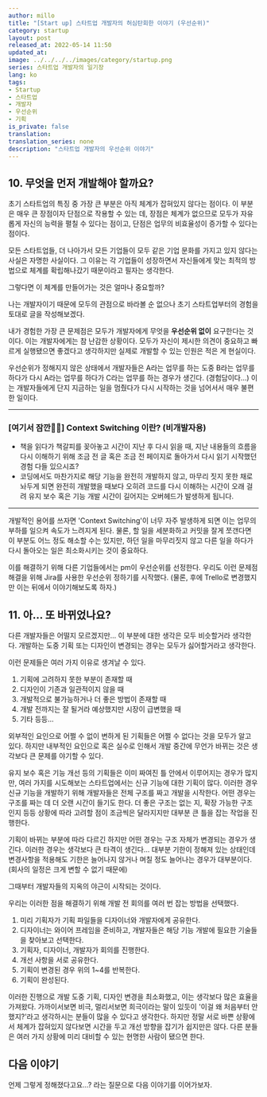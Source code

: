 ```yaml
---
author: millo
title: "[Start up] 스타트업 개발자의 허심탄회한 이야기 (우선순위)"
category: startup
layout: post
released_at: 2022-05-14 11:50
updated_at:
image: ../../../../images/category/startup.png
series: 스타트업 개발자의 일기장
lang: ko
tags:
- Startup
- 스타트업
- 개발자
- 우선순위
- 기획
is_private: false
translation:
translation_series: none
description: "스타트업 개발자의 우선순위 이야기"
---
```


## 10. 무엇을 먼저 개발해야 할까요?

초기 스타트업의 특징 중 가장 큰 부분은 아직 체계가 잡혀있지 않다는 점이다.
이 부분은 매우 큰 장점이자 단점으로 작용할 수 있는 데,
장점은 체계가 없으므로 모두가 자유롭게 자신의 능력을 펼칠 수 있다는 점이고,
단점은 업무의 비효율성이 증가할 수 있다는 점이다.

모든 스타트업들, 더 나아가서 모든 기업들이 모두 같은 기업 문화를 가지고 있지 않다는 사실은 자명한 사실이다.
그 이유는 각 기업들이 성장하면서 자신들에게 맞는 최적의 방법으로 체계를 확립해나갔기 때문이라고 필자는 생각한다.

그렇다면 이 체계를 만들어가는 것은 얼마나 중요할까?

나는 개발자이기 때문에 모두의 관점으로 바라볼 순 없으나 초기 스타트업부터의 경험을 토대로 글을 작성해보겠다.

내가 경험한 가장 큰 문제점은 모두가 개발자에게 무엇을 **우선순위 없이** 요구한다는 것이다.
이는 개발자에게는 참 난감한 상황이다. 모두가 자신이 제시한 의견이 중요하고 빠르게 실행됐으면 좋겠다고 생각하지만
실제로 개발할 수 있는 인원은 적은 게 현실이다.

우선순위가 정해지지 않은 상태에서 개발자들은 A라는 업무를 하는 도중 B라는 업무를 하다가 다시 A라는 업무를 하다가 C라는 업무를 하는 경우가 생긴다. (경험담이다...)
이는 개발자들에게 단지 지금하는 일을 멈췄다가 다시 시작하는 것을 넘어서서 매우 불편한 일이다.

---
### [여기서 잠깐👋🏻] Context Switching 이란? (비개발자용)
- 책을 읽다가 책갈피를 꽂아놓고 시간이 지난 후 다시 읽을 때, 지난 내용들의 흐름을 다시 이해하기 위해 조금 전 글 혹은 조금 전 페이지로 돌아가서 다시 읽기 시작했던 경험 다들 있으시죠?
- 코딩에서도 마찬가지로 해당 기능을 완전히 개발하지 않고, 마무리 짓지 못한 채로 놔두게 되면 완전히 개발했을 때보다 오히려 코드를 다시 이해하는 시간이 오래 걸려 유지 보수 혹은 기능 개발 시간이 길어지는 오버헤드가 발생하게 됩니다.

---
개발적인 용어를 쓰자면 'Context Switching'이 너무 자주 발생하게 되면 이는 업무의 부하를 일으켜 속도가 느려지게 된다.
물론, 할 일을 세분화하고 커밋을 잘게 쪼갠다면 이 부분도 어느 정도 해소할 수는 있지만, 
하던 일을 마무리짓지 않고 다른 일을 하다가 다시 돌아오는 일은 최소화시키는 것이 중요하다.

이를 해결하기 위해 다른 기업들에서는 pm이 우선순위를 선정한다. 
우리도 이런 문제점 해결을 위해 Jira를 사용한 우선순위 정하기를 시작했다.
(물론, 후에 Trello로 변경했지만 이는 뒤에서 이야기해보도록 하자.)

## 11. 아... 또 바뀌었나요?

다른 개발자들은 어떨지 모르겠지만... 이 부분에 대한 생각은 모두 비슷할거라 생각한다.
개발하는 도중 기획 또는 디자인이 변경되는 경우는 모두가 싫어할거라고 생각한다.

이런 문제들은 여러 가지 이유로 생겨날 수 있다.

1. 기획에 고려하지 못한 부분이 존재할 때
2. 디자인이 기존과 일관적이지 않을 때
3. 개발적으로 불가능하거나 더 좋은 방법이 존재할 때
4. 개발 전까지는 잘 될거라 예상했지만 시장이 급변했을 때 
5. 기타 등등...

외부적인 요인으로 어쩔 수 없이 변하게 된 기획들은 어쩔 수 없다는 것을 모두가 알고 있다.
하지만 내부적인 요인으로 혹은 실수로 인해서 개발 중간에 무언가 바뀌는 것은 생각보다 큰 문제를 야기할 수 있다.

유지 보수 혹은 기능 개선 등의 기획들은 이미 짜여진 틀 안에서 이루어지는 경우가 많지만,
여러 가지를 시도해보는 스타트업에서는 신규 기능에 대한 기획이 많다.
이러한 경우 신규 기능을 개발하기 위해 개발자들은 전체 구조를 짜고 개발을 시작한다.
어떤 경우는 구조를 짜는 데 더 오랜 시간이 들기도 한다. 
더 좋은 구조는 없는 지, 확장 가능한 구조인지 등등 상황에 따라 고려할 점이 조금씩은 달라지지만 대부분 큰 틀을 잡는 작업을 진행한다.

기획이 바뀌는 부분에 따라 다르긴 하지만 어떤 경우는 구조 자체가 변경되는 경우가 생긴다.
이러한 경우는 생각보다 큰 타격이 생긴다... 
대부분 기한이 정해져 있는 상태인데 변경사항을 적용해도 기한은 늘어나지 않거나 며칠 정도 늘어나는 경우가 대부분이다.(회사의 일정은 크게 변할 수 없기 때문에)

그때부터 개발자들의 지옥의 야근이 시작되는 것이다.

우리는 이러한 점을 해결하기 위해 개발 전 회의를 여러 번 잡는 방법을 선택했다. 

1. 미리 기획자가 기획 파일들을 디자이너와 개발자에게 공유한다.
2. 디자이너는 와이어 프레임을 준비하고, 개발자들은 해당 기능 개발에 필요한 기술들을 찾아보고 선택한다.
3. 기획자, 디자이너, 개발자가 회의를 진행한다.
4. 개선 사항을 서로 공유한다.
5. 기획이 변경된 경우 위의 1~4를 반복한다.
6. 기획이 완성된다.

이러한 진행으로 개발 도중 기획, 디자인 변경을 최소화했고, 이는 생각보다 많은 효율을 가져왔다.
가까이서보면 비극, 멀리서보면 희극이라는 말이 있듯이 '이걸 왜 처음부터 안했지?'라고 생각하시는 분들이 많을 수 있다고 생각한다.
하지만 정말 서로 바쁜 상황에서 체계가 잡혀있지 않다보면 시간을 두고 개선 방향을 잡기가 쉽지만은 않다. 
다른 분들은 여러 가지 상황에 미리 대비할 수 있는 현명한 사람이 됐으면 한다.

## 다음 이야기

언제 그렇게 정해졌다고요...? 라는 질문으로 다음 이야기를 이어가보자.

